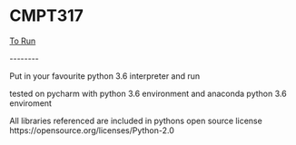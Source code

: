 # CMPT317

<u>To Run</u>
<p>--------
<p>Put in your favourite python 3.6 interpreter and run
<p>tested on pycharm with python 3.6 environment and anaconda python 3.6 enviroment

<p> All libraries referenced are included in pythons open source license https://opensource.org/licenses/Python-2.0
